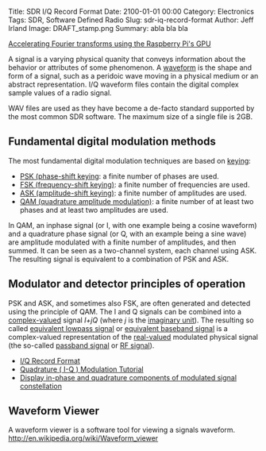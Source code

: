 Title: SDR I/Q Record Format
Date: 2100-01-01 00:00
Category: Electronics
Tags: SDR, Software Defined Radio
Slug: sdr-iq-record-format
Author: Jeff Irland
Image: DRAFT_stamp.png
Summary: abla bla bla

[Accelerating Fourier transforms using the Raspberry Pi's GPU](http://www.raspberrypi.org/archives/5934)

A signal is a varying physical quanity that conveys information about the behavior or attributes of some phenomenon.
A [waveform][16] is the shape and form of a signal,
such as a peridoic wave moving in a physical medium or an abstract representation.
I/Q waveform files contain the digital complex sample values of a radio signal.

WAV files are used as they have become a de-facto standard supported by the most common SDR software. The maximum size of a single file is 2GB.

## Fundamental digital modulation methods
The most fundamental digital modulation techniques are based on [keying][01]:

* [PSK (phase-shift keying][02]: a finite number of phases are used.
* [FSK (frequency-shift keying)][03]: a finite number of frequencies are used.
* [ASK (amplitude-shift keying)][04]: a finite number of amplitudes are used.
* [QAM (quadrature amplitude modulation)][05]: a finite number of at least two phases and at least two amplitudes are used.

In QAM, an inphase signal (or I, with one example being a cosine waveform) and a quadrature phase signal (or Q, with an example being a sine wave) are amplitude modulated with a finite number of amplitudes, and then summed. It can be seen as a two-channel system, each channel using ASK. The resulting signal is equivalent to a combination of PSK and ASK.

## Modulator and detector principles of operation
PSK and ASK, and sometimes also FSK, are often generated and detected using the principle of QAM.
The I and Q signals can be combined into a [complex-valued][06] signal _I+jQ_ (where _j_ is the [imaginary unit][07]).
The resulting so called [equivalent lowpass signal][08] or [equivalent baseband signal][09]
is a complex-valued representation of the [real-valued][10] modulated physical signal
(the so-called [passband signal][11] or [RF signal][12]).

* [I/Q Record Format][13]
* [Quadrature ( I-Q ) Modulation Tutorial][14]
* [Display in-phase and quadrature components of modulated signal constellation][15]

## Waveform Viewer
A waveform viewer is a software tool for viewing a signals waveform.
http://en.wikipedia.org/wiki/Waveform_viewer



[01]:http://en.wikipedia.org/wiki/Keying_(telecommunications)
[02]:http://en.wikipedia.org/wiki/Phase-shift_keying
[03]:http://en.wikipedia.org/wiki/Frequency-shift_keying
[04]:http://en.wikipedia.org/wiki/Amplitude-shift_keying
[05]:http://en.wikipedia.org/wiki/Quadrature_amplitude_modulation
[06]:http://en.wikipedia.org/wiki/Complex-valued
[07]:http://en.wikipedia.org/wiki/Imaginary_unit
[08]:http://en.wikipedia.org/wiki/Equivalent_lowpass_signal
[09]:http://en.wikipedia.org/wiki/Equivalent_baseband_signal
[10]:http://en.wikipedia.org/wiki/Real-valued
[11]:http://en.wikipedia.org/wiki/Passband_signal
[12]:http://en.wikipedia.org/wiki/RF_signal
[13]:http://signals-analysis.blogspot.com/2009/11/new-article-iq-format-sa-and-iq-records.html
[14]:http://www.fourier-series.com/IQMod/
[15]:http://www.mathworks.com/help/comm/ref/discretetimescatterplotscope.html
[16]:http://en.wikipedia.org/wiki/Waveform
[17]:
[18]:
[19]:
[20]:
